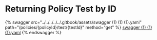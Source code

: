 # Returning Policy Test by ID

{% swagger src="../../../../../.gitbook/assets/swagger (1) (1) (1).yaml" path="/policies/{policyId}/test/{testId}" method="get" %}
[swagger (1) (1) (1).yaml](<../../../../../.gitbook/assets/swagger (1) (1) (1).yaml>)
{% endswagger %}
